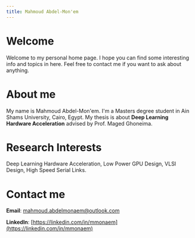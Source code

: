 ```yaml
---
title: Mahmoud Abdel-Mon'em
---
```


# Welcome
Welcome to my personal home page. I hope you can find some interesting info and topics in here. Feel free to contact me if you want to ask about anything.
# About me
My name is Mahmoud Abdel-Mon'em. I'm a Masters degree student in Ain Shams University, Cairo, Egypt. My thesis is about **Deep Learning Hardware Acceleration** advised by Prof. Maged Ghoneima.
# Research Interests
Deep Learning Hardware Acceleration, Low Power GPU Design, VLSI Design, High Speed Serial Links.
# Contact me
**Email**: [mahmoud.abdelmonaem@outlook.com](mailto:mahmoud.abdelmonaem@outlook.com)

**LinkedIn**: [https://linkedin.com/in/mmonaem](https://linkedin.com/in/mmonaem)
